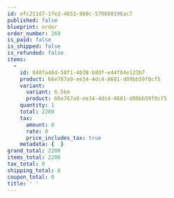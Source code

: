 ```yaml
---
id: efc211d7-1fe2-4653-980c-570680196ac7
published: false
blueprint: order
order_number: 269
is_paid: false
is_shipped: false
is_refunded: false
items:
  -
    id: 040fa46d-58f1-4038-b80f-e44f84e123b7
    product: 66e767a9-ee34-4dc4-8681-d09bb59f0cf5
    variant:
      variant: 6.5km
      product: 66e767a9-ee34-4dc4-8681-d09bb59f0cf5
    quantity: 1
    total: 2200
    tax:
      amount: 0
      rate: 0
      price_includes_tax: true
    metadata: {  }
grand_total: 2200
items_total: 2200
tax_total: 0
shipping_total: 0
coupon_total: 0
title: ' '
---
```


